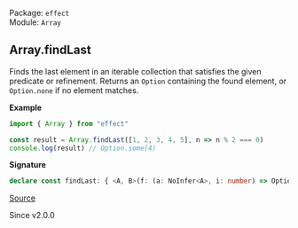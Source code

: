 Package: `effect`<br />
Module: `Array`<br />

## Array.findLast

Finds the last element in an iterable collection that satisfies the given predicate or refinement.
Returns an `Option` containing the found element, or `Option.none` if no element matches.

**Example**

```ts
import { Array } from "effect"

const result = Array.findLast([1, 2, 3, 4, 5], n => n % 2 === 0)
console.log(result) // Option.some(4)
```

**Signature**

```ts
declare const findLast: { <A, B>(f: (a: NoInfer<A>, i: number) => Option.Option<B>): (self: Iterable<A>) => Option.Option<B>; <A, B extends A>(refinement: (a: NoInfer<A>, i: number) => a is B): (self: Iterable<A>) => Option.Option<B>; <A>(predicate: (a: NoInfer<A>, i: number) => boolean): (self: Iterable<A>) => Option.Option<A>; <A, B>(self: Iterable<A>, f: (a: A, i: number) => Option.Option<B>): Option.Option<B>; <A, B extends A>(self: Iterable<A>, refinement: (a: A, i: number) => a is B): Option.Option<B>; <A>(self: Iterable<A>, predicate: (a: A, i: number) => boolean): Option.Option<A>; }
```

[Source](https://github.com/Effect-TS/effect/tree/main/packages/effect/src/Array.ts#L1078)

Since v2.0.0